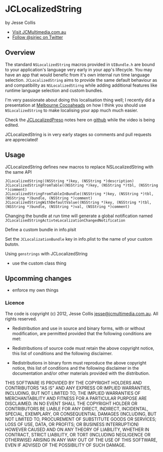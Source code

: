# JCLocalizedString

by Jesse Collis

  * [Visit JCMultimedia.com.au][2]
  * [Follow @sirjec on Twitter][3]

## Overview

  The standard `NSLocalizedString` macros provided in `UIBundle.h` are bound to your application's language very early in your app's lifecycle. You may have an app that would benefic from it's own internal run time language selection. `JCLocalizedString` aims to provide the same default behaviour as and compatibility as `NSLocalizedStirng` while adding additional features like runtime language selection and custom bundles.
  
  I'm very passionate about doing this localisation thing well; I recently did a presentation at [Melbourne Cocoaheads][4] on how I think you should use `NSLocalizedString` to make localising your app much much easier.
  
  Check the [JCLocalizedPreso][5] notes here on [github][5] while the video is being edited.

  JCLocalizedString is in very early stages so comments and pull requests are appreciated!

## Usage

JCLocalizedString defines new macros to replace NSLocalizedString with the same API

    JCLocalizedString((NSString *)key, (NSString *)description)
    JCLocalizedStringFromTable((NSString *)key, (NSString *)tbl, (NSString *)comment)
    JCLocalizedStringFromTableInBundle((NSString *)key, (NSString *)tbl, (NSString *)bundle, (NSString *)comment)
    JCLocalizedStringWithDefaultValue((NSString *)key, (NSString *)tbl, (NSString *)bundle, (NSString *)val, (NSString *)comment)

Changing the bundle at run time will generate a global notification named `JCLocalisedStringActivteLocalizationChangedNotification`

Define a custom bundle in info.plsit

Set the `JCLocalizationBundle` key in info.plist to the name of your custom butotn.


Using `genstrings` with JCLocalizedString

* use the custom class thing

## Upcomming changes

* enforce my own things

### Licence

The code is copyright (c) 2012, Jesse Collis <jesse@jcmultimedia.com.au>.
All rights reserved.

* Redistribution and use in source and binary forms, with or without 
 modification, are permitted provided that the following conditions are met:

* Redistributions of source code must retain the above copyright 
 notice, this list of conditions and the following disclaimer.

* Redistributions in binary form must reproduce the above copyright 
 notice, this list of conditions and the following disclaimer in the 
 documentation and/or other materials provided with the distribution.

THIS SOFTWARE IS PROVIDED BY THE COPYRIGHT HOLDERS AND CONTRIBUTORS "AS IS" AND 
ANY EXPRESS OR IMPLIED WARRANTIES, INCLUDING, BUT NOT LIMITED TO, THE IMPLIED 
WARRANTIES OF MERCHANTABILITY AND FITNESS FOR A PARTICULAR PURPOSE ARE 
DISCLAIMED. IN NO EVENT SHALL THE COPYRIGHT HOLDER OR CONTRIBUTORS BE LIABLE FOR ANY 
DIRECT, INDIRECT, INCIDENTAL, SPECIAL, EXEMPLARY, OR CONSEQUENTIAL DAMAGES 
(INCLUDING, BUT NOT LIMITED TO, PROCUREMENT OF SUBSTITUTE GOODS OR SERVICES; 
LOSS OF USE, DATA, OR PROFITS; OR BUSINESS INTERRUPTION) HOWEVER CAUSED AND 
ON ANY THEORY OF LIABILITY, WHETHER IN CONTRACT, STRICT LIABILITY, OR TORT 
(INCLUDING NEGLIGENCE OR OTHERWISE) ARISING IN ANY WAY OUT OF THE USE OF THIS 
SOFTWARE, EVEN IF ADVISED OF THE POSSIBILITY OF SUCH DAMAGE.

[1]: http://creativecommons.org/licenses/by-nc-sa/3.0/ "Creative Commons Attribution-NonCommercial-ShareAlike 3.0 Unported License"
[2]: http://jcmultimedia.com.au/ "JC Multimedia Design"
[3]: http://twitter.com/sirjec/ "@sirjec on Twitter"
[4]: http://www.melbournecocoaheads.com/ "Melbourne Cocoaheads"
[5]: https://github.com/jessedc/JCLocalizedStringPreso/ "LocalizedString Presentation, Melbourne Cocoaheads, August 2012"